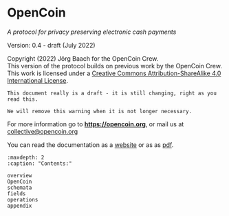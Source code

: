 # OpenCoin

*A protocol for privacy preserving electronic cash payments*

Version: 0.4 - draft (July 2022)

Copyright (2022) Jörg Baach for the OpenCoin Crew.  
This version of the protocol builds on previous work by the OpenCoin Crew.  
This work is licensed under a <a rel="license" href="http://creativecommons.org/licenses/by-sa/4.0/">Creative Commons Attribution-ShareAlike 4.0 International License</a>.


```{warning}
This document really is a draft - it is still changing, right as you read this.

We will remove this warning when it is not longer necessary.
```


For more information go to **https://opencoin.org**, or mail us 
at [collective@opencoin.org](mailto:collective@opencoin.org)

You can read the documentation as a [website](https://opencoin.org/0.4) or as 
as [pdf](https://opencoin.org/0.4/opencoin.pdf).


```{toctree}
:maxdepth: 2
:caption: "Contents:"

overview
OpenCoin
schemata
fields
operations
appendix
```

